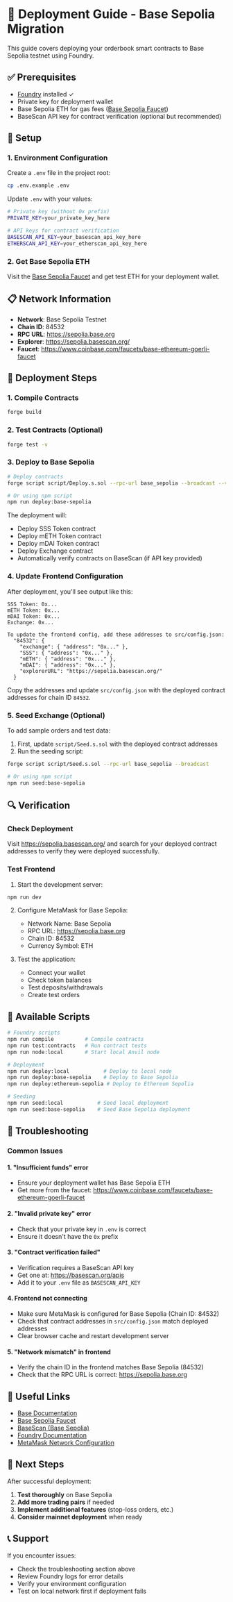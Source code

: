 # 🚀 Deployment Guide - Base Sepolia Migration

This guide covers deploying your orderbook smart contracts to Base Sepolia testnet using Foundry.

## ✅ Prerequisites

- [Foundry](https://book.getfoundry.sh/getting-started/installation) installed ✓ 
- Private key for deployment wallet
- Base Sepolia ETH for gas fees ([Base Sepolia Faucet](https://www.coinbase.com/faucets/base-ethereum-goerli-faucet))
- BaseScan API key for contract verification (optional but recommended)

## 🔧 Setup

### 1. Environment Configuration

Create a `.env` file in the project root:

```bash
cp .env.example .env
```

Update `.env` with your values:
```bash
# Private key (without 0x prefix)
PRIVATE_KEY=your_private_key_here

# API keys for contract verification  
BASESCAN_API_KEY=your_basescan_api_key_here
ETHERSCAN_API_KEY=your_etherscan_api_key_here
```

### 2. Get Base Sepolia ETH

Visit the [Base Sepolia Faucet](https://www.coinbase.com/faucets/base-ethereum-goerli-faucet) and get test ETH for your deployment wallet.

## 📋 Network Information

- **Network**: Base Sepolia Testnet
- **Chain ID**: 84532  
- **RPC URL**: https://sepolia.base.org
- **Explorer**: https://sepolia.basescan.org/
- **Faucet**: https://www.coinbase.com/faucets/base-ethereum-goerli-faucet

## 🚀 Deployment Steps

### 1. Compile Contracts

```bash
forge build
```

### 2. Test Contracts (Optional)

```bash
forge test -v
```

### 3. Deploy to Base Sepolia

```bash
# Deploy contracts
forge script script/Deploy.s.sol --rpc-url base_sepolia --broadcast --verify

# Or using npm script
npm run deploy:base-sepolia
```

The deployment will:
- Deploy SSS Token contract
- Deploy mETH Token contract  
- Deploy mDAI Token contract
- Deploy Exchange contract
- Automatically verify contracts on BaseScan (if API key provided)

### 4. Update Frontend Configuration

After deployment, you'll see output like this:

```
SSS Token: 0x...
mETH Token: 0x...
mDAI Token: 0x...
Exchange: 0x...

To update the frontend config, add these addresses to src/config.json:
  "84532": {
    "exchange": { "address": "0x..." },
    "SSS": { "address": "0x..." },
    "mETH": { "address": "0x..." },
    "mDAI": { "address": "0x..." },
    "explorerURL": "https://sepolia.basescan.org/"
  }
```

Copy the addresses and update `src/config.json` with the deployed contract addresses for chain ID `84532`.

### 5. Seed Exchange (Optional)

To add sample orders and test data:

1. First, update `script/Seed.s.sol` with the deployed contract addresses
2. Run the seeding script:

```bash
forge script script/Seed.s.sol --rpc-url base_sepolia --broadcast

# Or using npm script  
npm run seed:base-sepolia
```

## 🔍 Verification

### Check Deployment

Visit https://sepolia.basescan.org/ and search for your deployed contract addresses to verify they were deployed successfully.

### Test Frontend

1. Start the development server:
```bash
npm run dev
```

2. Configure MetaMask for Base Sepolia:
   - Network Name: Base Sepolia  
   - RPC URL: https://sepolia.base.org
   - Chain ID: 84532
   - Currency Symbol: ETH

3. Test the application:
   - Connect your wallet
   - Check token balances
   - Test deposits/withdrawals
   - Create test orders

## 📝 Available Scripts

```bash
# Foundry scripts
npm run compile          # Compile contracts
npm run test:contracts   # Run contract tests
npm run node:local       # Start local Anvil node

# Deployment
npm run deploy:local           # Deploy to local node
npm run deploy:base-sepolia    # Deploy to Base Sepolia  
npm run deploy:ethereum-sepolia # Deploy to Ethereum Sepolia

# Seeding
npm run seed:local           # Seed local deployment
npm run seed:base-sepolia    # Seed Base Sepolia deployment
```

## 🐛 Troubleshooting

### Common Issues

#### 1. "Insufficient funds" error
- Ensure your deployment wallet has Base Sepolia ETH
- Get more from the faucet: https://www.coinbase.com/faucets/base-ethereum-goerli-faucet

#### 2. "Invalid private key" error  
- Check that your private key in `.env` is correct
- Ensure it doesn't have the `0x` prefix

#### 3. "Contract verification failed"
- Verification requires a BaseScan API key
- Get one at: https://basescan.org/apis
- Add it to your `.env` file as `BASESCAN_API_KEY`

#### 4. Frontend not connecting
- Make sure MetaMask is configured for Base Sepolia (Chain ID: 84532)
- Check that contract addresses in `src/config.json` match deployed addresses
- Clear browser cache and restart development server

#### 5. "Network mismatch" in frontend
- Verify the chain ID in the frontend matches Base Sepolia (84532)
- Check that the RPC URL is correct: https://sepolia.base.org

## 🔗 Useful Links

- [Base Documentation](https://docs.base.org/)
- [Base Sepolia Faucet](https://www.coinbase.com/faucets/base-ethereum-goerli-faucet)
- [BaseScan (Base Sepolia)](https://sepolia.basescan.org/)
- [Foundry Documentation](https://book.getfoundry.sh/)
- [MetaMask Network Configuration](https://docs.base.org/using-base/)

## 🎯 Next Steps

After successful deployment:

1. **Test thoroughly** on Base Sepolia
2. **Add more trading pairs** if needed
3. **Implement additional features** (stop-loss orders, etc.)
4. **Consider mainnet deployment** when ready

## 📞 Support

If you encounter issues:
- Check the troubleshooting section above
- Review Foundry logs for error details
- Verify your environment configuration
- Test on local network first if deployment fails